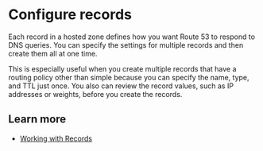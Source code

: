 # Configure records<a name="record-configure"></a>

Each record in a hosted zone defines how you want Route 53 to respond to DNS queries\. You can specify the settings for multiple records and then create them all at one time\. 

This is especially useful when you create multiple records that have a routing policy other than simple because you can specify the name, type, and TTL just once\. You also can review the record values, such as IP addresses or weights, before you create the records\.

## Learn more<a name="record-configure-learn-more"></a>
+ [Working with Records](https://docs.aws.amazon.com/Route53/latest/DeveloperGuide/rrsets-working-with.html)